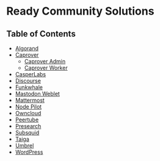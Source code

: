 <h1> Ready Community Solutions </h1>

<h2> Table of Contents </h2>

- [Algorand](./weblets_algorand.html)
- [Caprover](./weblets_caprover.html)
  - [Caprover Admin](././weblets_caprover_admin.html)
  - [Caprover Worker](././weblets_caprover_worker.html)
- [CasperLabs](./weblets_casper.html)
- [Discourse](./weblets_discourse.html)
- [Funkwhale](./weblets_funkwhale.html)
- [Mastodon Weblet](./weblets_mastodon.html)
- [Mattermost](./weblets_mattermost.html)
- [Node Pilot](./weblets_nodepilot.html)
- [Owncloud](./weblets_owncloud.html)
- [Peertube](./weblets_peertube.html)
- [Presearch](./weblets_presearch.html)
- [Subsquid](./weblets_subsquid.html)
- [Taiga](./weblets_taiga.html)
- [Umbrel](./weblets_umbrel.html)
- [WordPress](./weblets_wordpress.html)